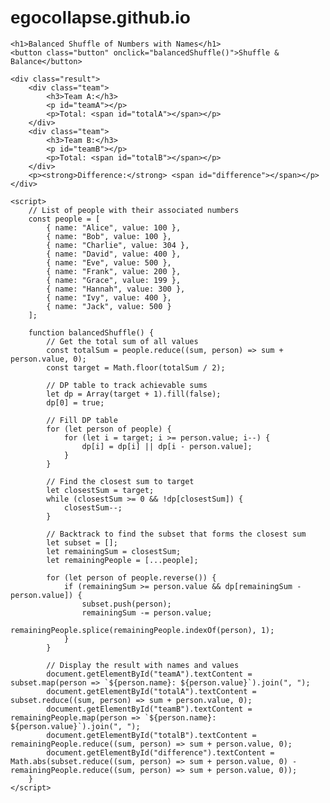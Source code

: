 # egocollapse.github.io
<!DOCTYPE html>
<html lang="en">
<head>
    <meta charset="UTF-8">
    <meta name="viewport" content="width=device-width, initial-scale=1.0">
    <title>Balanced Shuffle with Names</title>
    <style>
        body {
            font-family: Arial, sans-serif;
            padding: 20px;
        }
        .button {
            padding: 10px 20px;
            font-size: 16px;
            cursor: pointer;
        }
        .result {
            margin-top: 20px;
        }
        .team {
            margin-bottom: 10px;
        }
    </style>
</head>
<body>

    <h1>Balanced Shuffle of Numbers with Names</h1>
    <button class="button" onclick="balancedShuffle()">Shuffle & Balance</button>

    <div class="result">
        <div class="team">
            <h3>Team A:</h3>
            <p id="teamA"></p>
            <p>Total: <span id="totalA"></span></p>
        </div>
        <div class="team">
            <h3>Team B:</h3>
            <p id="teamB"></p>
            <p>Total: <span id="totalB"></span></p>
        </div>
        <p><strong>Difference:</strong> <span id="difference"></span></p>
    </div>

    <script>
        // List of people with their associated numbers
        const people = [
            { name: "Alice", value: 100 },
            { name: "Bob", value: 100 },
            { name: "Charlie", value: 304 },
            { name: "David", value: 400 },
            { name: "Eve", value: 500 },
            { name: "Frank", value: 200 },
            { name: "Grace", value: 199 },
            { name: "Hannah", value: 300 },
            { name: "Ivy", value: 400 },
            { name: "Jack", value: 500 }
        ];

        function balancedShuffle() {
            // Get the total sum of all values
            const totalSum = people.reduce((sum, person) => sum + person.value, 0);
            const target = Math.floor(totalSum / 2);

            // DP table to track achievable sums
            let dp = Array(target + 1).fill(false);
            dp[0] = true;

            // Fill DP table
            for (let person of people) {
                for (let i = target; i >= person.value; i--) {
                    dp[i] = dp[i] || dp[i - person.value];
                }
            }

            // Find the closest sum to target
            let closestSum = target;
            while (closestSum >= 0 && !dp[closestSum]) {
                closestSum--;
            }

            // Backtrack to find the subset that forms the closest sum
            let subset = [];
            let remainingSum = closestSum;
            let remainingPeople = [...people];

            for (let person of people.reverse()) {
                if (remainingSum >= person.value && dp[remainingSum - person.value]) {
                    subset.push(person);
                    remainingSum -= person.value;
                    remainingPeople.splice(remainingPeople.indexOf(person), 1);
                }
            }

            // Display the result with names and values
            document.getElementById("teamA").textContent = subset.map(person => `${person.name}: ${person.value}`).join(", ");
            document.getElementById("totalA").textContent = subset.reduce((sum, person) => sum + person.value, 0);
            document.getElementById("teamB").textContent = remainingPeople.map(person => `${person.name}: ${person.value}`).join(", ");
            document.getElementById("totalB").textContent = remainingPeople.reduce((sum, person) => sum + person.value, 0);
            document.getElementById("difference").textContent = Math.abs(subset.reduce((sum, person) => sum + person.value, 0) - remainingPeople.reduce((sum, person) => sum + person.value, 0));
        }
    </script>

</body>
</html>
